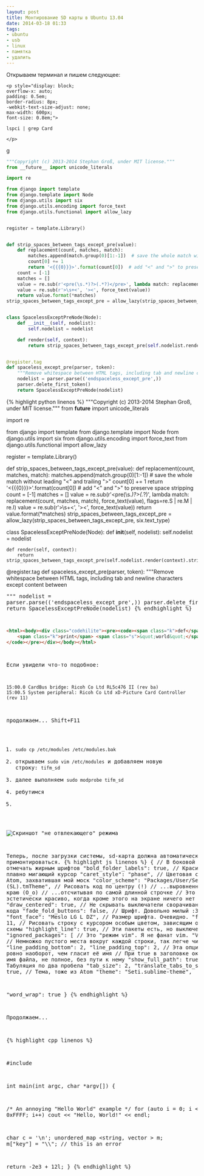 ```yaml
---
layout: post
title: Монтирование SD карты в Ubuntu 13.04
date: 2014-03-18 01:33
tags:
- ubuntu
- usb
- linux
- памятка
- удалить
---
```


Открываем терминал и пишем следующее:

```
<p style="display: block;
overflow-x: auto;
padding: 0.5em;
border-radius: 8px;
-webkit-text-size-adjust: none;
max-width: 600px;
font-size: 0.8em;">

lspci | grep Card

</p>
```
g


``` python
"""Copyright (c) 2013-2014 Stephan Groß, under MIT license."""
from __future__ import unicode_literals

import re

from django import template
from django.template import Node
from django.utils import six
from django.utils.encoding import force_text
from django.utils.functional import allow_lazy


register = template.Library()


def strip_spaces_between_tags_except_pre(value):
    def replacement(count, matches, match):
        matches.append(match.group(0)[1:-1])  # save the whole match without leading "<" and trailing ">"
        count[0] += 1
        return '<{{{0}}}>'.format(count[0])  # add "<" and ">" to preserve space stripping
    count = [-1]
    matches = []
    value = re.sub(r'<pre(\s.*)?>(.*?)</pre>', lambda match: replacement(count, matches, match), force_text(value), flags=re.S | re.M | re.I)
    value = re.sub(r'>\s+<', '><', force_text(value))
    return value.format(*matches)
strip_spaces_between_tags_except_pre = allow_lazy(strip_spaces_between_tags_except_pre, six.text_type)


class SpacelessExceptPreNode(Node):
    def __init__(self, nodelist):
        self.nodelist = nodelist

    def render(self, context):
        return strip_spaces_between_tags_except_pre(self.nodelist.render(context).strip())


@register.tag
def spaceless_except_pre(parser, token):
    """Remove whitespace between HTML tags, including tab and newline characters except content between <pre>"""
    nodelist = parser.parse(('endspaceless_except_pre',))
    parser.delete_first_token()
    return SpacelessExceptPreNode(nodelist)
```



{% highlight python linenos %}
"""Copyright (c) 2013-2014 Stephan Groß, under MIT license."""
from __future__ import unicode_literals

import re

from django import template
from django.template import Node
from django.utils import six
from django.utils.encoding import force_text
from django.utils.functional import allow_lazy


register = template.Library()


def strip_spaces_between_tags_except_pre(value):
    def replacement(count, matches, match):
        matches.append(match.group(0)[1:-1])  # save the whole match without leading "<" and trailing ">"
        count[0] += 1
        return '<{{{0}}}>'.format(count[0])  # add "<" and ">" to preserve space stripping
    count = [-1]
    matches = []
    value = re.sub(r'<pre(\s.*)?>(.*?)</pre>', lambda match: replacement(count, matches, match), force_text(value), flags=re.S | re.M | re.I)
    value = re.sub(r'>\s+<', '><', force_text(value))
    return value.format(*matches)
strip_spaces_between_tags_except_pre = allow_lazy(strip_spaces_between_tags_except_pre, six.text_type)


class SpacelessExceptPreNode(Node):
    def __init__(self, nodelist):
        self.nodelist = nodelist

    def render(self, context):
        return strip_spaces_between_tags_except_pre(self.nodelist.render(context).strip())


@register.tag
def spaceless_except_pre(parser, token):
    """Remove whitespace between HTML tags, including tab and newline characters except content between <pre>"""
    nodelist = parser.parse(('endspaceless_except_pre',))
    parser.delete_first_token()
    return SpacelessExceptPreNode(nodelist)
{% endhighlight %}

``` html
<html><body><div class="codehilite"><pre><code><span class="k">def</span> <span class="nf">hello</span><span class="p">():</span>
    <span class="k">print</span> <span class="s">&quot;world&quot;</span>
</code></pre></div></body></html>
```

Если увидели что-то подобное:

```
15:00.0 CardBus bridge: Ricoh Co Ltd RL5c476 II (rev ba)
15:00.5 System peripheral: Ricoh Co Ltd xD-Picture Card Controller (rev 11)
```

продолжаем...
<kbd>Shift</kbd>+<kbd>F11</kbd>
1. `sudo cp /etc/modules /etc/modules.bak`
2. открываем `sudo vim /etc/modules` и добавляем новую строку: `tifm_sd`
3. далее выполняем `sudo modprobe tifm_sd`
4. ребутимся
5. 

![Скриншот "не отвлекающего" режима](http://i.imgur.com/VXyN7CL.png)

Теперь, после загрузки сиcтемы, sd-карта должна автоматически примонтироваться.
{% highlight js linenos %}
{
  // В боковой панели папки отмечать жирным шрифтов
  "bold_folder_labels": true,
  // Красивенный плавно мигающий курсор
  "caret_style": "phase",
  // Цветовая схема из Atom, захватившая мой моск
  "color_scheme": "Packages/User/Seti_orig (SL).tmTheme",
  // Рисовать код по центру (!)
  // ...выровненным по левому краю (О_о)
  // ...отсчитывая по самой длинной строчке
  // Это просто эстетически красиво, когда кроме этого на экране ничего нет
  "draw_centered": true,
  // Не скрывать выключатели сворачивания кусочков кода
  "fade_fold_buttons": false,
  // Шрифт. Довольно милый :3
  "font_face": "Meslo LG L DZ",
  // Размер шрифта. Очевидно.
  "font_size": 11,
  // Рисовать строку с курсором особым цветом, зависящим от цветовой схемы
  "highlight_line": true,
  // Эти пакеты есть, но выключены
  "ignored_packages":
  [
    // Это "режим vim". Я не фанат vim.
    "Vintage"
  ],
  // Немножко пустого места вокруг каждой строки, так легче читать
  "line_padding_bottom": 2,
  "line_padding_top": 2,
  // Эта опция действует ровно наоборот, чем гласит её имя
  // При true в заголовке окна только имя файла, не полное, без пути к нему
  "show_full_path": true,
  // Табуляция по два пробела
  "tab_size": 2,
  "translate_tabs_to_spaces": true,
  // Тема, тоже из Atom
  "theme": "Seti.sublime-theme",

  "word_wrap": true
}
{% endhighlight %}

Продолжаем...

{% highlight cpp linenos %}

   #include <iostream>

   int main(int argc, char *argv[]) {

   /* An annoying "Hello World" example */
   for (auto i = 0; i < 0xFFFF; i++)
    cout << "Hello, World!" << endl;

   char c = '\n';
   unordered_map <string, vector<string> > m;
   m["key"] = "\\\\"; // this is an error

   return -2e3 + 12l;
   }
{% endhighlight %}
